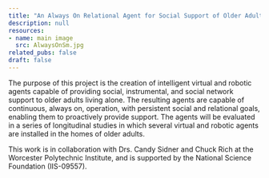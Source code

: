 ```yaml
---
title: "An Always On Relational Agent for Social Support of Older Adults"
description: null
resources:
- name: main image
  src: AlwaysOnSm.jpg
related_pubs: false
draft: false
---
```


The purpose of this project is the creation of intelligent virtual and   robotic agents capable of providing social, instrumental, and social   network support to older adults living alone. The resulting agents are capable of continuous, always on, operation, with persistent social   and relational goals, enabling them to proactively provide support. The   agents will be evaluated in a series of longitudinal studies in which   several virtual and robotic agents are installed in the homes of older adults.

This work is in collaboration with Drs. Candy Sidner and Chuck Rich at the Worcester Polytechnic Institute, and is supported by the National Science Foundation (IIS-09557).

